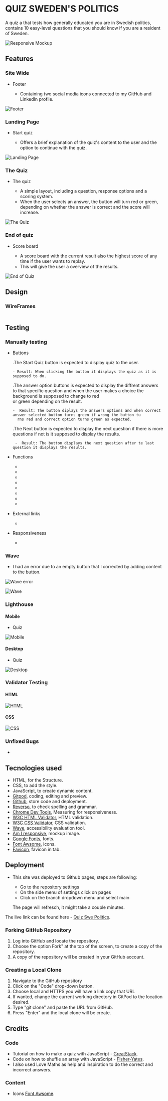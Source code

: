 # QUIZ SWEDEN'S POLITICS 

A quiz a that tests how generally educated you are in Swedish politics, contains 10 easy-level questions that you should know if you are a resident of Sweden. 

![Responsive Mockup](https://github.com/rimanfarhood/Quiz-Swedens-politics/blob/main/assets/readme/images/amiresponsive.jpeg)

## Features

### Site Wide 

* Footer 

    * Containing two social media icons connected to my GitHub and LinkedIn profile.

![Footer](https://github.com/rimanfarhood/Quiz-Swedens-politics/blob/main/assets/readme/images/footer.jpeg)

### Landing Page

* Start quiz

    * Offers a brief explanation of the quiz's content to the user and the option to continue with the quiz.

![Landing Page](https://github.com/rimanfarhood/Quiz-Swedens-politics/blob/main/assets/readme/images/start.jpeg)

### The Quiz 

* The quiz 

    * A simple layout, including a question, response options and a scoring system.
    * When the user selects an answer, the button will turn red or green, depending on whether the answer is correct and the score will increase.  

![The Quiz](https://github.com/rimanfarhood/Quiz-Swedens-politics/blob/main/assets/readme/images/start.jpeg)

### End of quiz

* Score board

    * A score board with the current result also the highest score of any time if the user wants to replay.
    * This will give the user a overview of the results.

![End of Quiz](https://github.com/rimanfarhood/Quiz-Swedens-politics/blob/main/assets/readme/images/quiz.jpeg)
## Design 

### WireFrames 

![]()

## Testing 

### Manually testing 

* Buttons 

    .The Start Quiz button is expected to display quiz to the user.

      - Result: When clicking the button it displays the quiz as it is supposed to do.

    
    .The answer option buttons is expected to display the diffrent answers to that specific question and when the user makes a choice the background is supposed to change to red  
      or green depending on the result.

      -  Result: The button diplays the answers options and when correct answer selected button turns green if wrong the button tu
        rns red and correct option turns green as expected.
    

    .The Next button is expected to display the next question if there is more questions if not is it supposed to display the results.

       -  Result: The button displays the next question after te last question it displays the results. 

* Functions 

    * 
    * 
    * 
    * 
    * 
    * 
    * 
    * 

* External links

    * 

* Responsiveness

    * 

### Wave

* I had an error due to an empty button that I corrected by adding content to the button. 

![Wave error](https://github.com/rimanfarhood/Quiz-Swedens-politics/blob/main/assets/readme/testing/waveerror.jpeg)

![Wave](https://github.com/rimanfarhood/Quiz-Swedens-politics/blob/main/assets/readme/testing/wavefix.png)

### Lighthouse 

#### Mobile 

- Quiz

![Mobile](https://github.com/rimanfarhood/Quiz-Swedens-politics/blob/main/assets/readme/testing/lighthousemob.jpeg)

#### Desktop 

- Quiz

![Desktop](https://github.com/rimanfarhood/Quiz-Swedens-politics/blob/main/assets/readme/testing/lighthousedesk.jpeg)

### Validator Testing 

#### HTML

![HTML](https://github.com/rimanfarhood/Quiz-Swedens-politics/blob/main/assets/readme/testing/html1-w3.jpeg)

#### CSS 

![CSS](https://github.com/rimanfarhood/Quiz-Swedens-politics/blob/main/assets/readme/testing/w3c.jpeg)

### Unfixed Bugs 

* 

## Tecnologies used

  * HTML, for the Structure.
  * CSS, to add the style.
  * JavaScript, to create dynamic content.
  * [Gitpod](https://www.gitpod.io/), coding, editing and preview.
  * [Github](https://github.com), store code and deployment.
  * [Reverso](https://www.reverso.net/spell-checker/english-spelling-grammar/), to check spelling and grammar. 
  * [Chrome Dev Tools](https://developer.chrome.com/docs/devtools/open/), Measuring for responsiveness.
  * [W3C HTML Validator](https://validator.w3.org/#validate_by_input), HTML validation.
  * [W3C CSS Validator](https://jigsaw.w3.org/css-validator/), CSS validation.
  * [Wave](https://wave.webaim.org/), accessibility evaluation tool.
  * [Am I responsive](https://ui.dev/amiresponsive), mockup image.
  * [Google Fonts](https://fonts.google.com/), fonts.
  * [Font Awsome](https://fontawesome.com/), icons.
  * [Favicon](https://favicon.io/), favicon in tab.

## Deployment 

* This site was deployed to Github pages, steps are following:

     * Go to the repository settings
     * On the side menu of settings click on pages
     * Click on the branch dropdown menu and select main

     The page will refresch, it might take a couple minutes. 

The live link can be found here - [Quiz Swe Politics](https://rimanfarhood.github.io/Quiz-Swedens-politics/).

### Forking GitHub Repository

1. Log into GitHub and locate the repository.
2. Choose the option Fork" at the top of the screen, to create a copy of the repository.
3. A copy of the repository will be created in your GitHub account.

### Creating a Local Clone 

1. Navigate to the GitHub repository
2. Click on the "Code" drop-down button.
3. Choose local and HTTPS you will have a link copy that URL
4. If wanted, change the current working directory in GitPod to the location desired.
5. Type "git clone" and paste the URL from GitHub.
6. Press "Enter" and the local clone will be create.

## Credits 
### Code 

 * Tutorial on how to make a quiz with JavaScript - [GreatStack](https://www.youtube.com/watch?v=PBcqGxrr9g8&t=1478s).
 * Code on how to shuffle an array with JavaScript - [Fisher-Yates](https://medium.com/@omar.rashid2/fisher-yates-shuffle-a2aa15578d2f).
 * I also used Love Maths as help and inspiration to do the correct and incorrect answers. 

### Content 

- Icons [Font Awsome](https://fontawesome.com/).

